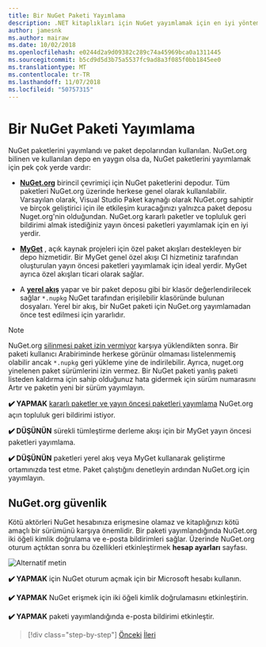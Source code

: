 ```yaml
---
title: Bir NuGet Paketi Yayımlama
description: .NET kitaplıkları için NuGet yayımlamak için en iyi yöntem önerileri.
author: jamesnk
ms.author: mairaw
ms.date: 10/02/2018
ms.openlocfilehash: e0244d2a9d09382c289c74a45969bca0a1311445
ms.sourcegitcommit: b5cd9d5d3b75a5537fc9ad8a3f085f0bb1845ee0
ms.translationtype: MT
ms.contentlocale: tr-TR
ms.lasthandoff: 11/07/2018
ms.locfileid: "50757315"
---
```

# <a name="publishing-a-nuget-package"></a>Bir NuGet Paketi Yayımlama

NuGet paketlerini yayımlandı ve paket depolarından kullanılan. NuGet.org bilinen ve kullanılan depo en yaygın olsa da, NuGet paketlerini yayımlamak için pek çok yerde vardır:

* **[NuGet.org](https://www.nuget.org/)**  birincil çevrimiçi için NuGet paketlerini depodur. Tüm paketleri NuGet.org üzerinde herkese genel olarak kullanılabilir. Varsayılan olarak, Visual Studio Paket kaynağı olarak NuGet.org sahiptir ve birçok geliştirici için ile etkileşim kuracağınızı yalnızca paket deposu Nuget.org'nin olduğundan. NuGet.org kararlı paketler ve topluluk geri bildirimi almak istediğiniz yayın öncesi paketleri yayımlamak için en iyi yerdir.

* **[MyGet](https://myget.org/)**  , açık kaynak projeleri için özel paket akışları destekleyen bir depo hizmetidir. Bir MyGet genel özel akışı CI hizmetiniz tarafından oluşturulan yayın öncesi paketleri yayımlamak için ideal yerdir. MyGet ayrıca özel akışları ticari olarak sağlar.

* A **[yerel akış](/nuget/hosting-packages/local-feeds)** yapar ve bir paket deposu gibi bir klasör değerlendirilecek sağlar `*.nupkg` NuGet tarafından erişilebilir klasöründe bulunan dosyaları. Yerel bir akış, bir NuGet paketi için NuGet.org yayımlamadan önce test edilmesi için yararlıdır.

> [!NOTE]
> NuGet.org [silinmesi paket izin vermiyor](/nuget/policies/deleting-packages) karşıya yüklendikten sonra. Bir paketi kullanıcı Arabiriminde herkese görünür olmaması listelenmemiş olabilir ancak `*.nupkg` geri yükleme yine de indirilebilir. Ayrıca, nuget.org yinelenen paket sürümlerini izin vermez. Bir NuGet paketi yanlış paketi listeden kaldırma için sahip olduğunuz hata gidermek için sürüm numarasını Artır ve paketin yeni bir sürüm yayımlayın.

**✔️ YAPMAK** [kararlı paketler ve yayın öncesi paketleri yayımlama](/nuget/create-packages/publish-a-package) NuGet.org açın topluluk geri bildirimi istiyor.

**✔️ DÜŞÜNÜN** sürekli tümleştirme derleme akışı için bir MyGet yayın öncesi paketleri yayımlama.

**✔️ DÜŞÜNÜN** paketleri yerel akış veya MyGet kullanarak geliştirme ortamınızda test etme. Paket çalıştığını denetleyin ardından NuGet.org için yayımlayın.

## <a name="nugetorg-security"></a>NuGet.org güvenlik

Kötü aktörleri NuGet hesabınıza erişmesine olamaz ve kitaplığınızı kötü amaçlı bir sürümünü karşıya önemlidir. Bir paketi yayımlandığında NuGet.org iki öğeli kimlik doğrulama ve e-posta bildirimleri sağlar. Üzerinde NuGet.org oturum açtıktan sonra bu özellikleri etkinleştirmek **hesap ayarları** sayfası.

![Alternatif metin](./media/publish-nuget-package/nuget-2fa.png "NuGet hesap güvenliği")

**✔️ YAPMAK** için NuGet oturum açmak için bir Microsoft hesabı kullanın.

**✔️ YAPMAK** NuGet erişmek için iki öğeli kimlik doğrulamasını etkinleştirin.

**✔️ YAPMAK** paketi yayımlandığında e-posta bildirimi etkinleştir.

>[!div class="step-by-step"]
[Önceki](./sourcelink.md)
[İleri](./versioning.md)
